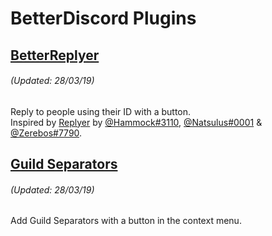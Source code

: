 # BetterDiscord Plugins
## [BetterReplyer](/v1/BetterReplyer.plugin.js)
###### *(Updated: 28/03/19)*
Reply to people using their ID with a button.  
Inspired by [Replyer](https://github.com/cosmicsalad/Discord-Themes-and-Plugins/blob/master/plugins/replyer.plugin.js) by [@Hammock#3110](https://github.com/cosmicsalad), [@Natsulus#0001](https://github.com/Delivator) & [@Zerebos#7790](https://github.com/rauenzi).

## [Guild Separators](/v1/GuildSeparators.plugin.js)
###### *(Updated: 28/03/19)*
Add Guild Separators with a button in the context menu.